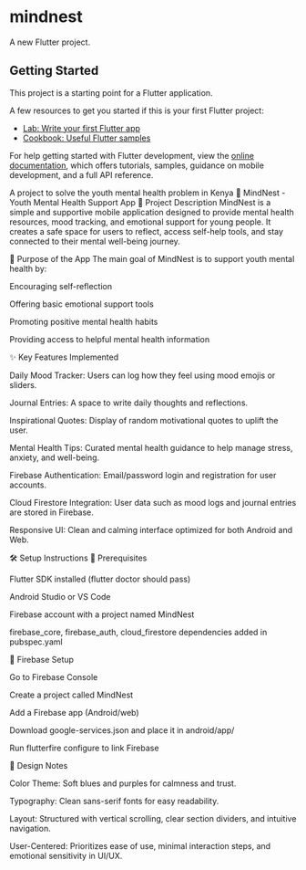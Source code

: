 # mindnest

A new Flutter project.

## Getting Started

This project is a starting point for a Flutter application.

A few resources to get you started if this is your first Flutter project:

- [Lab: Write your first Flutter app](https://docs.flutter.dev/get-started/codelab)
- [Cookbook: Useful Flutter samples](https://docs.flutter.dev/cookbook)

For help getting started with Flutter development, view the
[online documentation](https://docs.flutter.dev/), which offers tutorials,
samples, guidance on mobile development, and a full API reference.

A project to solve the youth mental health problem in Kenya 🧠 MindNest - Youth Mental Health Support App 📄 Project Description MindNest is a simple and supportive mobile application designed to provide mental health resources, mood tracking, and emotional support for young people. It creates a safe space for users to reflect, access self-help tools, and stay connected to their mental well-being journey.

🎯 Purpose of the App The main goal of MindNest is to support youth mental health by:

Encouraging self-reflection

Offering basic emotional support tools

Promoting positive mental health habits

Providing access to helpful mental health information

✨ Key Features Implemented

Daily Mood Tracker: Users can log how they feel using mood emojis or sliders.

Journal Entries: A space to write daily thoughts and reflections.

Inspirational Quotes: Display of random motivational quotes to uplift the user.

Mental Health Tips: Curated mental health guidance to help manage stress, anxiety, and well-being.

Firebase Authentication: Email/password login and registration for user accounts.

Cloud Firestore Integration: User data such as mood logs and journal entries are stored in Firebase.

Responsive UI: Clean and calming interface optimized for both Android and Web.

🛠️ Setup Instructions 🔧 Prerequisites

Flutter SDK installed (flutter doctor should pass)

Android Studio or VS Code

Firebase account with a project named MindNest

firebase_core, firebase_auth, cloud_firestore dependencies added in pubspec.yaml

📁 Firebase Setup

Go to Firebase Console

Create a project called MindNest

Add a Firebase app (Android/web)

Download google-services.json and place it in android/app/

Run flutterfire configure to link Firebase

🎨 Design Notes

Color Theme: Soft blues and purples for calmness and trust.

Typography: Clean sans-serif fonts for easy readability.

Layout: Structured with vertical scrolling, clear section dividers, and intuitive navigation.

User-Centered: Prioritizes ease of use, minimal interaction steps, and emotional sensitivity in UI/UX.
